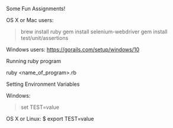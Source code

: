 Some Fun Assignments!

OS X or Mac users:
>brew install ruby
>gem install selenium-webdriver
>gem install test/unit/assertions

Windows users:
https://gorails.com/setup/windows/10

Running ruby program

ruby <name_of_program>.rb

Setting Environment Variables

Windows:
> set TEST=value

OS X or Linux:
$ export TEST=value
